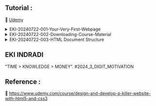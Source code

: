 ## Tutorial : 

:link: [Udemy](https://www.udemy.com/course/design-and-develop-a-killer-website-with-html5-and-css3)


<details>
  <summary>EKI-20240722-001-Your-Very-First-Webpage</summary>

TOOLS
```sh
https://code.visualstudio.com/Download

https://marketplace.visualstudio.com/items?itemName=esbenp.prettier-vscode 

https://marketplace.visualstudio.com/items?itemName=azemoh.one-monokai 


```


show web
```sh

CTRL + P

'>Simple Browser'

```

</details>


<details>
  <summary>EKI-20240722-002-Downloading-Course-Material</summary>

Downloading Course Material

```sh

https://github.com/jonasschmedtmann/html-css-course

```


</details>

<details>
  <summary>EKI-20240722-003-HTML Document Structure</summary>

02-HTML-Fundamentals

```sh

settings -> "auto closing tags" > HTML: auto closing tags = disabled

```


</details>



## EKI INDRADI

"TIME > KNOWLEDGE > MONEY". #2024_3_DIGIT_MOTIVATION

## Reference : 

:link: https://www.udemy.com/course/design-and-develop-a-killer-website-with-html5-and-css3


